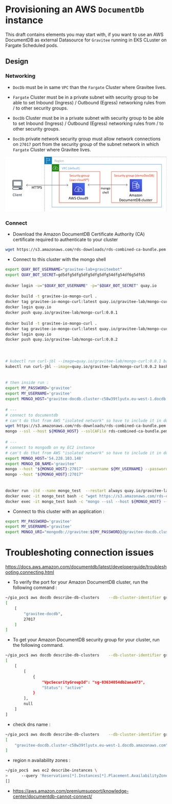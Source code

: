 # Provisioning an AWS `DocumentDb` instance

This draft contains elements you may start with, if you want to use an AWS DocumentDB as external Datasource for `Gravitee` running in EKS CLuster on Fargate Scheduled pods.

## Design

### Networking

* `DocDb` must be in same `VPC` than the `Fargate` Cluster where Gravitee lives.
* `Fargate` Cluster must be in a private subnet with security group to be able to set Inbound (Ingress) / Outbound (Egress) networking rules from / to other security groups.
* `DocDb` Cluster must be in a private subnet with security group to be able to set Inbound (Ingress) / Outbound (Egress) networking rules from / to other security groups.

* `DocDb` private network security group must allow network connections on `27017` port from the security group of the subnet network in which `Fargate` Cluster where Gravitee lives.

![archi](./components/aws/documentdb/documentdb-archi.png)


### Connect


* Download the Amazon DocumentDB Certificate Authority (CA) certificate required to authenticate to your cluster
```bash
wget https://s3.amazonaws.com/rds-downloads/rds-combined-ca-bundle.pem
```
* Connect to this cluster with the mongo shell


```bash
export QUAY_BOT_USERNAME="gravitee-lab+graviteebot"
export QUAY_BOT_SECRET=gd5dfg5dfg5dfg5dfg5dfg54dfg54df6g5df65

docker login -u="$QUAY_BOT_USERNAME" -p="$QUAY_BOT_SECRET" quay.io

docker build -t gravitee-io-mongo-curl .
docker tag gravitee-io-mongo-curl:latest quay.io/gravitee-lab/mongo-curl:0.0.1
docker login quay.io
docker push quay.io/gravitee-lab/mongo-curl:0.0.1

docker build -t gravitee-io-mongo-curl .
docker tag gravitee-io-mongo-curl:latest quay.io/gravitee-lab/mongo-curl:0.0.2
docker login quay.io
docker push quay.io/gravitee-lab/mongo-curl:0.0.2



# kubectl run curl-jbl --image=quay.io/gravitee-lab/mongo-curl:0.0.1 bash -i --tty --rm
kubectl run curl-jbl --image=quay.io/gravitee-lab/mongo-curl:0.0.2 bash -i --tty --rm


# then inside run :
export MY_PASSWORD='gravitee'
export MY_USERNAME='gravitee'
export MONGO_HOST="gravitee-docdb.cluster-c58w39tlyutx.eu-west-1.docdb.amazonaws.com:27017"

# ---
# connect to documentdb
# can't do that from AWS "isolated network" so have to include it in docker image
wget https://s3.amazonaws.com/rds-downloads/rds-combined-ca-bundle.pem
mongo --ssl --host ${MONGO_HOST} --sslCAFile rds-combined-ca-bundle.pem --username ${MY_USERNAME} --password ${MY_PASSWORD}

# ---
# connect to mongodb on my EC2 instance
# can't do that from AWS "isolated network" so have to include it in docker image
export MONGO_HOST='54.228.103.148'
export MONGO_DB_NAME='gravitee'
mongo --host "${MONGO_HOST}:27017" --username ${MY_USERNAME} --password ${MY_PASSWORD}
mongo --host "${MONGO_HOST}:27017"


docker run -itd --name mongo_test  --restart always quay.io/gravitee-lab/mongo-curl:0.0.1 bash
docker exec -it mongo_test bash -c "wget https://s3.amazonaws.com/rds-downloads/rds-combined-ca-bundle.pem"
docker exec -it mongo_test bash -c "mongo --ssl --host ${MONGO_HOST} --sslCAFile rds-combined-ca-bundle.pem --username ${MY_USERNAME} --password ${MY_PASSWORD}"


```
* Connect to this cluster with an application :

```bash
export MY_PASSWORD='gravitee'
export MY_USERNAME='gravitee'
export MONGO_URI="mongodb://gravitee:${MY_PASSWORD}@gravitee-docdb.cluster-c58w39tlyutx.eu-west-1.docdb.amazonaws.com:27017/?ssl=true&ssl_ca_certs=rds-combined-ca-bundle.pem&replicaSet=rs0&readPreference=secondaryPreferred&retryWrites=false"


```


# Troubleshoting connection issues

https://docs.aws.amazon.com/documentdb/latest/developerguide/troubleshooting.connecting.html

* To verify the port for your Amazon DocumentDB cluster, run the following command :

```bash
~/gio_poc$ aws docdb describe-db-clusters    --db-cluster-identifier gravitee-docdb    --query 'DBClusters[*].[DBClusterIdentifier,Port]'
[
    [
        "gravitee-docdb",
        27017
    ]
]
```
* To get your Amazon DocumentDB security group for your cluster, run the following command.

```bash
~/gio_poc$ aws docdb describe-db-clusters    --db-cluster-identifier gravitee-docdb  --query 'DBClusters[*].[VpcSecurityGroups[*],VpcSecurityGroupId]'
[
    [
        [
            {
                "VpcSecurityGroupId": "sg-03634054db2aea473",
                "Status": "active"
            }
        ],
        null
    ]
]

```
* check dns name :

```bash
~/gio_poc$ aws docdb describe-db-clusters    --db-cluster-identifier gravitee-docdb    --query 'DBClusters[*].Endpoint'
[
    "gravitee-docdb.cluster-c58w39tlyutx.eu-west-1.docdb.amazonaws.com"
]
```
* region n availability zones :

```bash
~/gio_poc$  aws ec2 describe-instances \
>      --query 'Reservations[*].Instances[*].Placement.AvailabilityZone'
[]

```
* https://aws.amazon.com/premiumsupport/knowledge-center/documentdb-cannot-connect/
